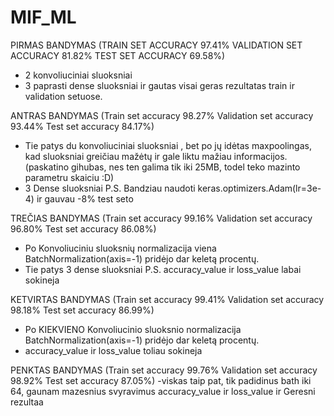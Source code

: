 # MIF_ML


PIRMAS BANDYMAS 
(TRAIN SET ACCURACY 97.41% VALIDATION SET ACCURACY 81.82% TEST SET ACCURACY 69.58%)

- 2 konvoliuciniai sluoksniai 
- 3 paprasti dense sluoksniai ir gautas visai geras rezultatas train ir validation setuose.

ANTRAS BANDYMAS 
(Train set accuracy 98.27% Validation set accuracy 93.44% Test set accuracy 84.17%)
 - Tie patys du konvoliuciniai sluoksniai , bet po jų idėtas maxpoolingas, kad sluoksniai greičiau mažėtų ir gale liktu mažiau informacijos.(paskatino gihubas, nes ten galima tik  iki 25MB, todel teko mazinto parametru skaiciu :D)
 - 3 Dense sluoksniai
 P.S. Bandziau naudoti keras.optimizers.Adam(lr=3e-4) ir gauvau -8% test seto
 
 TREČIAS BANDYMAS
 (Train set accuracy 99.16% Validation set accuracy 96.80% Test set accuracy 86.08%)
 - Po Konvoliuciniu sluoksnių normalizacija viena BatchNormalization(axis=-1) pridėjo dar keletą procentų.
 - Tie patys 3 dense sluoksniai
 P.S. accuracy_value ir loss_value labai sokineja
 
 KETVIRTAS BANDYMAS
 (Train set accuracy 99.41% Validation set accuracy 98.18% Test set accuracy 86.99%)
 - Po KIEKVIENO Konvoliucinio sluoksnio normalizacija BatchNormalization(axis=-1) pridėjo dar keletą procentų.
 - accuracy_value ir loss_value toliau sokineja
 
PENKTAS BANDYMAS
(Train set accuracy 99.76% Validation set accuracy 98.92% Test set accuracy 87.05%)
-viskas taip pat, tik padidinus bath iki 64, gaunam mazesnius svyravimus accuracy_value ir loss_value ir Geresni rezultaa
